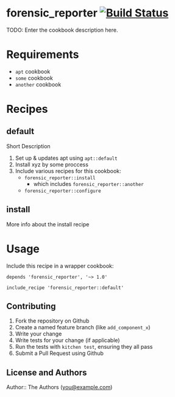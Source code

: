 # forensic_reporter [![Build Status](https://travis-ci.org/evertrue/forensic_reporter-cookbook.svg)](https://travis-ci.org/evertrue/forensic_reporter-cookbook)

TODO: Enter the cookbook description here.

# Requirements

* `apt` cookbook
* `some` cookbook
* `another` cookbook


# Recipes

## default

Short Description

1. Set up & updates apt using `apt::default`
2. Install xyz by some proccess
3. Include various recipes for this cookbook:
    * `forensic_reporter::install`
        - which includes `forensic_reporter::another`
    * `forensic_reporter::configure`

## install

More info about the install recipe

# Usage

Include this recipe in a wrapper cookbook:

```
depends 'forensic_reporter', '~> 1.0'
```

```
include_recipe 'forensic_reporter::default'
```

## Contributing

1. Fork the repository on Github
2. Create a named feature branch (like `add_component_x`)
3. Write your change
4. Write tests for your change (if applicable)
5. Run the tests with `kitchen test`, ensuring they all pass
6. Submit a Pull Request using Github

## License and Authors

Author:: The Authors (you@example.com)
